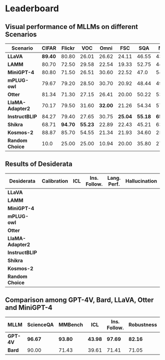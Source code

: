 # Leaderboard

## Visual performance of MLLMs on different Scenarios


| **Scenario**      | **CIFAR** | **Flickr** | **VOC** | **Omni** | **FSC** | **SQA** | **MM** | **SEED** | **MME** |
|-------------------|--------|--------|-------|-----------|-------|-------|-------|-------|-------|
| **LLaVA**         | **89.40** | 80.80  | 26.01 | 26.62     | 24.11 | 46.55    | 43.13   | 46.45 | 50.17  |
| **LAMM**          | 80.70  | 72.50  | 29.58 | 22.54     | 19.33 | 52.75    | 44.47   | 47.03 | 55.82  |
| **MiniGPT-4**     | 80.80  | 71.50  | 26.51 | 30.60     | 22.52 | 47.0     | 54.34 | 46.48 | 57.12  |
| **mPLUG-owl**     | 79.67  | 79.20  | 28.50 | 30.70     | 20.92 | 48.44    | 49.57   | 42.81 | 71.59 |
| **Otter**         | 81.34  | 71.30  | 27.15 | 26.41     | 20.00 | 50.22    | 53.91   | 36.40 | 63.78  |
| **LlaMA-Adapter2**| 70.17  | 79.50  | 31.60 | **32.00** | 21.26 | 54.34 | 57.06 | 35.41 | 69.90  |
| **InstructBLIP**  | 84.27  | 79.40 | 27.65 | 30.75    | **25.04** | **55.18**    | **65.73**  | **50.81** | **72.0**   |
| **Shikra**        | 68.71  | **94.70**  | **55.23** | 22.89   | 22.43 | 45.21    | 63.26  | 49.79 | 70.28  |
| **Kosmos-2**      | 88.87  | 85.70  | 54.55 | 21.34     | 21.93 | 34.60    | 25.60  | 46.38 | 52.95  |
| **Random Choice** | 10.0   | 25.00  | 25.00 | 10.94     | 20.00 | 35.80    | 27.57  | 24.27 | 50.00  |

    
## Results of Desiderata

| **Desiderata**      | **Calibration** | **ICL** | **Ins. Follow.** | **Lang. Perf.** | **Hallucination** | **Robustness** |
|---------------|--------|--------|-------|-----------|-------|-------|
| **LLaVA**         |  |  |  |  |  |  |
| **LAMM**          |  |  |  |  |  |  |
| **MiniGPT-4**     |  |  |  |  |  |  |
| **mPLUG-owl**     |  |  |  |  |  |  |
| **Otter**         |  |  |  |  |  |  |
| **LlaMA-Adapter2**|  |  |  |  |  |  |
| **InstructBLIP**  |  |  |  |  |  |  |
| **Shikra**        |  |  |  |  |  |  |
| **Kosmos-2**      |  |  |  |  |  |  |
| **Random Choice** |  |  |  |  |  |  |


## Comparison among GPT-4V, Bard, LLaVA, Otter and MiniGPT-4


| **MLLM**       | **ScienceQA** | **MMBench** | **ICL**    | **Ins. Follow.** | **Robustness** | **Hallucination** |
|-------------|-----------|---------|--------|--------------|------------|---------------|
| **GPT-4V**  | **96.67** | **93.80**|**43.98**| **97.69**    | **82.16**  | **96.00**        |
| **Bard**    | 90.00     | 71.43    | 39.61  | 71.41        | 71.05       | 88.88           |